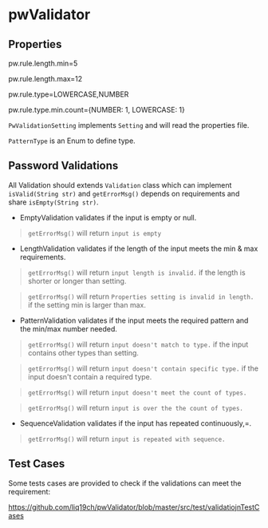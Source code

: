 # pwValidator


## Properties 
pw.rule.length.min=5

pw.rule.length.max=12

pw.rule.type=LOWERCASE,NUMBER

pw.rule.type.min.count={NUMBER: 1, LOWERCASE: 1}

`PwValidationSetting` implements `Setting` and will read the properties file.

`PatternType` is an Enum to define type.


## Password Validations

All Validation should extends `Validation` class which can implement `isValid(String str)` and  `getErrorMsg()` depends on requirements and share `isEmpty(String str)`.


* EmptyValidation validates if the input is empty or null.

>`getErrorMsg()` will return `input is empty`


* LengthValidation validates if the length of the input meets the min & max requirements.

>`getErrorMsg()` will return `input length is invalid.` if the length is shorter or longer than setting.

>`getErrorMsg()` will return `Properties setting is invalid in length.` if the setting min is larger than max.


* PatternValidation validates if the input meets the required pattern and the min/max number needed.

>`getErrorMsg()` will return `input doesn't match to type.` if the input contains other types than setting.

>`getErrorMsg()` will return `input doesn't contain specific type.` if the input doesn't contain a required type.

>`getErrorMsg()` will return `input doesn't meet the count of types.`  

>`getErrorMsg()` will return `input is over the the count of types.`


* SequenceValidation validates if the input has repeated continuously,=.

>`getErrorMsg()` will return `input is repeated with sequence.`


## Test Cases

Some tests cases are provided to check if the validations can meet the requirement:

https://github.com/liq19ch/pwValidator/blob/master/src/test/validatiojnTestCases
